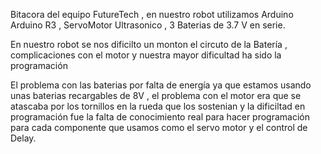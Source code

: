 Bitacora del equipo FutureTech , en nuestro 
robot utilizamos Arduino Arduino R3 , ServoMotor 
Ultrasonico , 3  Baterias de 3.7 V en serie.

En nuestro robot se nos dificilto un monton 
el circuto de la Batería , complicaciones con el motor y nuestra mayor dificultad ha sido la programación

El problema con las baterias por falta de energía ya que estamos usando unas baterias recargables de 8V , el problema con el motor era que se atascaba por los tornillos en la rueda que los sostenian y la dificiltad en 
programación fue la falta de conocimiento real para hacer programación para cada componente que usamos como el servo
motor y el control de Delay.
